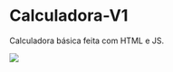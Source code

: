 # Calculadora-V1
Calculadora básica feita com HTML e JS.

<img src="https://i.imgur.com/xT7yXgz.png">
